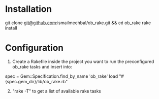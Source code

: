 # Installation
git clone git@github.com:ismailmechbal/ob_rake.git && cd ob_rake
rake install

# Configuration

1. Create a Rakefile inside the project you want to run the preconfigured ob_rake tasks and insert into:

spec = Gem::Specification.find_by_name 'ob_rake'
load "#{spec.gem_dir}/lib/ob_rake.rb"

2. "rake -T" to get a list of available rake tasks